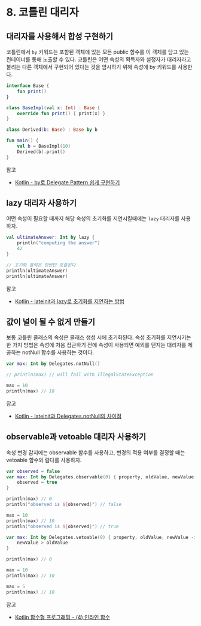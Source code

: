 # 8. 코틀린 대리자

## 대리자를 사용해서 합성 구현하기

코틀린에서 `by` 키워드는 포함된 객체에 있는 모든 public 함수를 이 객체를 담고 있는 컨테이너를 통해 노출할 수 있다. 코틀린은 어떤 속성의 획득자와 설정자가 대리자라고 불리는 다른 객체에서 구현되어 있다는 것을 암시하기 위해 속성에 by 키워드를 사용한다.

```kotlin
interface Base {
    fun print()
}

class BaseImpl(val x: Int) : Base {
    override fun print() { print(x) }
}

class Derived(b: Base) : Base by b

fun main() {
    val b = BaseImpl(10)
    Derived(b).print()
}
```

참고

* [Kotlin - by로 Delegate Pattern 쉽게 구현하기](https://codechacha.com/ko/kotlin-deligation-using-by/)

## lazy 대리자 사용하기

어떤 속성이 필요할 때까지 해당 속성의 초기화를 지연시킬때에는 `lazy` 대리자를 사용하자. 

```kotlin
val ultimateAnswer: Int by lazy {
    println("computing the answer")
    42
}

// 초기화 블럭은 한번만 호출된다
println(ultimateAnswer)
println(ultimateAnswer)
```

참고

* [Kotlin - lateinit과 lazy로 초기화를 지연하는 방법](https://codechacha.com/ko/kotlin-late-init/)

## 값이 널이 될 수 없게 만들기

보통 코틀린 클래스의 속성은 클래스 생성 시에 초기화된다. 속성 초기화를 지연시키는 한 가지 방법은 속성에 처음 접근하기 전에 속성이 사용되면 예외를 던지는 대리자를 제공하는 notNull 함수를 사용하는 것이다.

```kotlin
var max: Int by Delegates.notNull()

// println(max) // will fail with IllegalStateException

max = 10
println(max) // 10
```

참고

* [Kotlin - lateinit과 Delegates.notNull의 차이점](https://codechacha.com/ko/diff-between-deligate-and-lateinit-in-kotlin/)

## observable과 vetoable 대리자 사용하기

속성 변경 감지에는 observable 함수를 사용하고, 변경의 적용 여부를 결정할 때는 vetoable 함수와 람다를 사용하자.

```kotlin
var observed = false
var max: Int by Delegates.observable(0) { property, oldValue, newValue ->
    observed = true
}

println(max) // 0
println("observed is ${observed}") // false

max = 10
println(max) // 10
println("observed is ${observed}") // true
```

```kotlin
var max: Int by Delegates.vetoable(0) { property, oldValue, newValue ->
    newValue > oldValue
}

println(max) // 0

max = 10
println(max) // 10

max = 5
println(max) // 10
```

참고

* [Kotlin 함수형 프로그래밍 - \(4\) 인라인 함수](https://terry-some.tistory.com/64)

